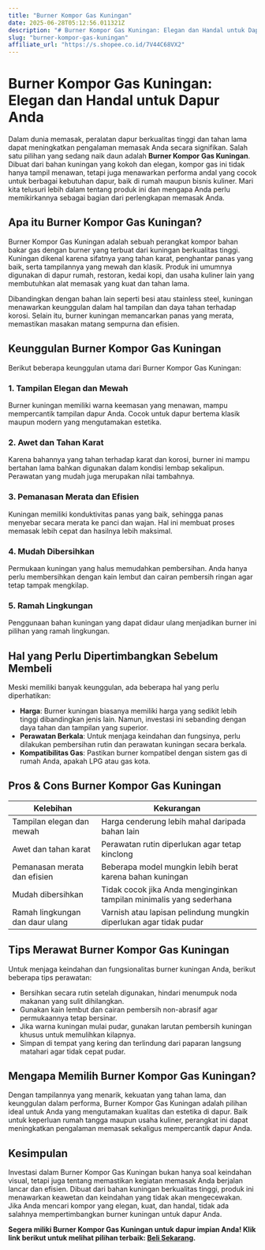```yaml
---
title: "Burner Kompor Gas Kuningan"
date: 2025-06-28T05:12:56.011321Z
description: "# Burner Kompor Gas Kuningan: Elegan dan Handal untuk Dapur Anda..."
slug: "burner-kompor-gas-kuningan"
affiliate_url: "https://s.shopee.co.id/7V44C68VX2"
---
```

# Burner Kompor Gas Kuningan: Elegan dan Handal untuk Dapur Anda

Dalam dunia memasak, peralatan dapur berkualitas tinggi dan tahan lama dapat meningkatkan pengalaman memasak Anda secara signifikan. Salah satu pilihan yang sedang naik daun adalah **Burner Kompor Gas Kuningan**. Dibuat dari bahan kuningan yang kokoh dan elegan, kompor gas ini tidak hanya tampil menawan, tetapi juga menawarkan performa andal yang cocok untuk berbagai kebutuhan dapur, baik di rumah maupun bisnis kuliner. Mari kita telusuri lebih dalam tentang produk ini dan mengapa Anda perlu memikirkannya sebagai bagian dari perlengkapan memasak Anda.

## Apa itu Burner Kompor Gas Kuningan?

Burner Kompor Gas Kuningan adalah sebuah perangkat kompor bahan bakar gas dengan burner yang terbuat dari kuningan berkualitas tinggi. Kuningan dikenal karena sifatnya yang tahan karat, penghantar panas yang baik, serta tampilannya yang mewah dan klasik. Produk ini umumnya digunakan di dapur rumah, restoran, kedai kopi, dan usaha kuliner lain yang membutuhkan alat memasak yang kuat dan tahan lama.

Dibandingkan dengan bahan lain seperti besi atau stainless steel, kuningan menawarkan keunggulan dalam hal tampilan dan daya tahan terhadap korosi. Selain itu, burner kuningan memancarkan panas yang merata, memastikan masakan matang sempurna dan efisien.

## Keunggulan Burner Kompor Gas Kuningan

Berikut beberapa keunggulan utama dari Burner Kompor Gas Kuningan:

### 1. Tampilan Elegan dan Mewah

Burner kuningan memiliki warna keemasan yang menawan, mampu mempercantik tampilan dapur Anda. Cocok untuk dapur bertema klasik maupun modern yang mengutamakan estetika.

### 2. Awet dan Tahan Karat

Karena bahannya yang tahan terhadap karat dan korosi, burner ini mampu bertahan lama bahkan digunakan dalam kondisi lembap sekalipun. Perawatan yang mudah juga merupakan nilai tambahnya.

### 3. Pemanasan Merata dan Efisien

Kuningan memiliki konduktivitas panas yang baik, sehingga panas menyebar secara merata ke panci dan wajan. Hal ini membuat proses memasak lebih cepat dan hasilnya lebih maksimal.

### 4. Mudah Dibersihkan

Permukaan kuningan yang halus memudahkan pembersihan. Anda hanya perlu membersihkan dengan kain lembut dan cairan pembersih ringan agar tetap tampak mengkilap.

### 5. Ramah Lingkungan

Penggunaan bahan kuningan yang dapat didaur ulang menjadikan burner ini pilihan yang ramah lingkungan.

## Hal yang Perlu Dipertimbangkan Sebelum Membeli

Meski memiliki banyak keunggulan, ada beberapa hal yang perlu diperhatikan:

- **Harga**: Burner kuningan biasanya memiliki harga yang sedikit lebih tinggi dibandingkan jenis lain. Namun, investasi ini sebanding dengan daya tahan dan tampilan yang superior.
- **Perawatan Berkala**: Untuk menjaga keindahan dan fungsinya, perlu dilakukan pembersihan rutin dan perawatan kuningan secara berkala.
- **Kompatibilitas Gas**: Pastikan burner kompatibel dengan sistem gas di rumah Anda, apakah LPG atau gas kota.

## Pros & Cons Burner Kompor Gas Kuningan

| Kelebihan | Kekurangan |
|------------|--------------|
| Tampilan elegan dan mewah | Harga cenderung lebih mahal daripada bahan lain |
| Awet dan tahan karat | Perawatan rutin diperlukan agar tetap kinclong |
| Pemanasan merata dan efisien | Beberapa model mungkin lebih berat karena bahan kuningan |
| Mudah dibersihkan | Tidak cocok jika Anda menginginkan tampilan minimalis yang sederhana |
| Ramah lingkungan dan daur ulang | Varnish atau lapisan pelindung mungkin diperlukan agar tidak pudar |

## Tips Merawat Burner Kompor Gas Kuningan

Untuk menjaga keindahan dan fungsionalitas burner kuningan Anda, berikut beberapa tips perawatan:

- Bersihkan secara rutin setelah digunakan, hindari menumpuk noda makanan yang sulit dihilangkan.
- Gunakan kain lembut dan cairan pembersih non-abrasif agar permukaannya tetap bersinar.
- Jika warna kuningan mulai pudar, gunakan larutan pembersih kuningan khusus untuk memulihkan kilapnya.
- Simpan di tempat yang kering dan terlindung dari paparan langsung matahari agar tidak cepat pudar.

## Mengapa Memilih Burner Kompor Gas Kuningan?

Dengan tampilannya yang menarik, kekuatan yang tahan lama, dan keunggulan dalam performa, Burner Kompor Gas Kuningan adalah pilihan ideal untuk Anda yang mengutamakan kualitas dan estetika di dapur. Baik untuk keperluan rumah tangga maupun usaha kuliner, perangkat ini dapat meningkatkan pengalaman memasak sekaligus mempercantik dapur Anda.

## Kesimpulan

Investasi dalam Burner Kompor Gas Kuningan bukan hanya soal keindahan visual, tetapi juga tentang memastikan kegiatan memasak Anda berjalan lancar dan efisien. Dibuat dari bahan kuningan berkualitas tinggi, produk ini menawarkan keawetan dan keindahan yang tidak akan mengecewakan. Jika Anda mencari kompor yang elegan, kuat, dan handal, tidak ada salahnya mempertimbangkan burner kuningan untuk dapur Anda.

**Segera miliki Burner Kompor Gas Kuningan untuk dapur impian Anda! Klik link berikut untuk melihat pilihan terbaik: [Beli Sekarang](https://s.shopee.co.id/7V44C68VX2).**